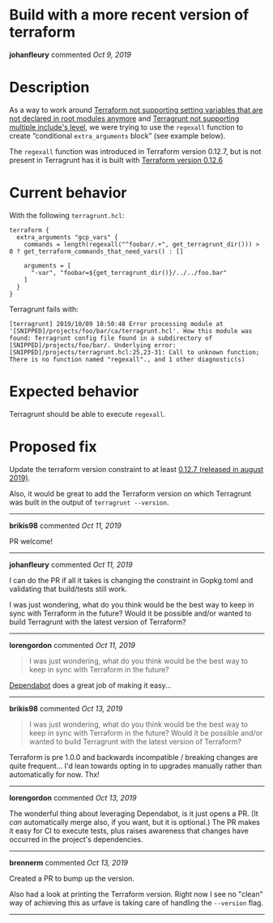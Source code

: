 # Build with a more recent version of terraform

**johanfleury** commented *Oct 9, 2019*

# Description

As a way to work around [Terraform not supporting setting variables that are not declared in root modules anymore](https://github.com/hashicorp/terraform/issues/19424) and [Terragrunt not supporting multiple include's level](https://github.com/gruntwork-io/terragrunt/issues/303), we were trying to use the `regexall` function to create “conditional `extra_arguments` block” (see example below).

The `regexall` function was introduced in Terraform version 0.12.7, but is not present in Terragrunt has it is built with [Terraform version 0.12.6](https://github.com/gruntwork-io/terragrunt/blob/master/Gopkg.toml#L82)

# Current behavior

With the following `terragrunt.hcl`:

```
terraform {
  extra_arguments "gcp_vars" {
    commands = length(regexall("^foobar/.+", get_terragrunt_dir())) > 0 ? get_terraform_commands_that_need_vars() : []

    arguments = [
      "-var", "foobar=${get_terragrunt_dir()}/../../foo.bar"
    ]
  }
}
```

Terragrunt fails with:

```
[terragrunt] 2019/10/09 10:50:48 Error processing module at '[SNIPPED]/projects/foo/bar/ca/terragrunt.hcl'. How this module was found: Terragrunt config file found in a subdirectory of [SNIPPED]/projects/foo/bar/. Underlying error: [SNIPPED]/projects/terragrunt.hcl:25,23-31: Call to unknown function; There is no function named "regexall"., and 1 other diagnostic(s)
```

# Expected behavior

Terragrunt should be able to execute `regexall`.

# Proposed fix

Update the terraform version constraint to at least [0.12.7 (released in august 2019)](https://github.com/hashicorp/terraform/blob/master/CHANGELOG.md#0127-august-22-2019).

Also, it would be great to add the Terraform version on which Terragrunt was built in the output of `terragrunt --version`.
<br />
***


**brikis98** commented *Oct 11, 2019*

PR welcome!
***

**johanfleury** commented *Oct 11, 2019*

I can do the PR if all it takes is changing the constraint in Gopkg.toml and validating that build/tests still work.

I was just wondering, what do you think would be the best way to keep in sync with Terraform in the future? Would it be possible and/or wanted to build Terragrunt with the latest version of Terraform?
***

**lorengordon** commented *Oct 11, 2019*

> I was just wondering, what do you think would be the best way to keep in sync with Terraform in the future?

[Dependabot](https://dependabot.com/) does a great job of making it easy... 
***

**brikis98** commented *Oct 13, 2019*

> I was just wondering, what do you think would be the best way to keep in sync with Terraform in the future? Would it be possible and/or wanted to build Terragrunt with the latest version of Terraform?

Terraform is pre 1.0.0 and backwards incompatible / breaking changes are quite frequent... I'd lean towards opting in to upgrades manually rather than automatically for now. Thx!
***

**lorengordon** commented *Oct 13, 2019*

The wonderful thing about leveraging Dependabot, is it just opens a PR. (It *can* automatically merge also, if you want, but it is optional.) The PR makes it easy for CI to execute tests, plus raises awareness that changes have occurred in the project's dependencies.
***

**brennerm** commented *Oct 13, 2019*

Created a PR to bump up the version.

Also had a look at printing the Terraform version. Right now I see no "clean" way of achieving this as urfave is taking care of handling the `--version` flag.
***

